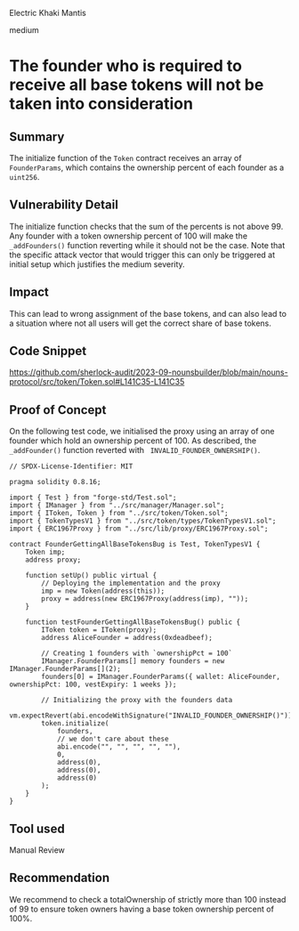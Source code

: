 Electric Khaki Mantis

medium

# The founder who is required to receive all base tokens will not be taken into consideration

## Summary
The initialize function of the ```Token``` contract receives an array of ```FounderParams```, which contains the ownership percent of each founder as a ```uint256```. 

## Vulnerability Detail
The initialize function checks that the sum of the percents is not above 99. Any founder with a token ownership percent of 100 will make the ```_addFounders()``` function reverting while it should not be the case. Note that the specific attack vector that would trigger this can only be triggered at initial setup which justifies the medium severity.

## Impact

This can lead to wrong assignment of the base tokens, and can also lead to a situation where not all users will get the correct share of base tokens.

## Code Snippet

https://github.com/sherlock-audit/2023-09-nounsbuilder/blob/main/nouns-protocol/src/token/Token.sol#L141C35-L141C35

## Proof of Concept

On the following test code, we initialised the proxy using an array of one founder which hold an ownership percent of 100. As described, the ```_addFounder()``` function reverted with ``` INVALID_FOUNDER_OWNERSHIP()```.

```Solidity
// SPDX-License-Identifier: MIT

pragma solidity 0.8.16;

import { Test } from "forge-std/Test.sol";
import { IManager } from "../src/manager/Manager.sol";
import { IToken, Token } from "../src/token/Token.sol";
import { TokenTypesV1 } from "../src/token/types/TokenTypesV1.sol";
import { ERC1967Proxy } from "../src/lib/proxy/ERC1967Proxy.sol";

contract FounderGettingAllBaseTokensBug is Test, TokenTypesV1 {
    Token imp;
    address proxy;

    function setUp() public virtual {
        // Deploying the implementation and the proxy
        imp = new Token(address(this));
        proxy = address(new ERC1967Proxy(address(imp), ""));
    }

    function testFounderGettingAllBaseTokensBug() public {
        IToken token = IToken(proxy);
        address AliceFounder = address(0xdeadbeef);

        // Creating 1 founders with `ownershipPct = 100`
        IManager.FounderParams[] memory founders = new IManager.FounderParams[](2);
        founders[0] = IManager.FounderParams({ wallet: AliceFounder, ownershipPct: 100, vestExpiry: 1 weeks });

        // Initializing the proxy with the founders data
        vm.expectRevert(abi.encodeWithSignature("INVALID_FOUNDER_OWNERSHIP()"));
        token.initialize(
            founders,
            // we don't care about these
            abi.encode("", "", "", "", ""),
            0,
            address(0),
            address(0),
            address(0)
        );
    }
}

```

## Tool used

Manual Review

## Recommendation

We recommend to check a totalOwnership of strictly more than 100 instead of 99 to ensure token owners having a base token ownership percent of 100%.
